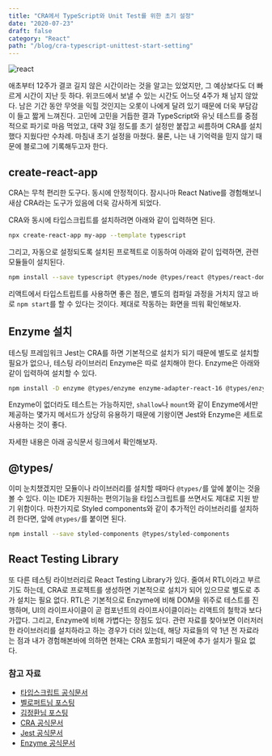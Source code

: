 ```yaml
---
title: "CRA에서 TypeScript와 Unit Test를 위한 초기 설정"
date: "2020-07-23"
draft: false
category: "React"
path: "/blog/cra-typescript-unittest-start-setting"
---
```


![react](https://jeonghwan-kim.github.io/assets/imgs/2018/07/16/react-logo.png)

애초부터 12주가 결코 길지 않은 시간이라는 것을 알고는 있었지만, 그 예상보다도 더 빠르게 시간이 지난 듯 하다.
위코드에서 보낼 수 있는 시간도 어느덧 4주가 채 남지 않았다. 남은 기간 동안 무엇을 익힐 것인지는 오롯이 나에게 달려 있기 때문에 더욱 부담감이 들고 짧게 느껴진다.
고민에 고민을 거듭한 결과 TypeScript와 유닛 테스트를 중점적으로 파기로 마음 먹었고, 대략 3일 정도를 초기 설정만 붙잡고 씨름하며 CRA를 설치했다 지웠다만 수차례. 마침내 초기 설정을 마쳤다.
물론, 나는 내 기억력을 믿지 않기 때문에 블로그에 기록해두고자 한다.

## create-react-app
CRA는 무척 편리한 도구다. 동시에 안정적이다. 잠시나마 React Native를 경험해보니 새삼 CRA라는 도구가 있음에 더욱 감사하게 되었다.

CRA와 동시에 타입스크립트를 설치하려면 아래와 같이 입력하면 된다.

```bash
npx create-react-app my-app --template typescript
```

그리고, 자동으로 설정되도록 설치된 프로젝트로 이동하여 아래와 같이 입력하면, 관련 모듈들이 설치된다.

```bash
npm install --save typescript @types/node @types/react @types/react-dom @types/jest
```

리액트에서 타입스트립트를 사용하면 좋은 점은, 별도의 컴파일 과정을 거치지 않고 바로 `npm start`를 할 수 있다는 것이다.
제대로 작동하는 화면을 띄워 확인해보자.

## Enzyme 설치
테스팅 프레임워크 Jest는 CRA를 하면 기본적으로 설치가 되기 때문에 별도로 설치할 필요가 없으나, 테스팅 라이브러리 Enzyme은 따로 설치해야 한다.
Enzyme은 아래와 같이 입력하여 설치할 수 있다.

```bash
npm install -D enzyme @types/enzyme enzyme-adapter-react-16 @types/enzyme-adapter-react-16 react-addons-test-utils
```

Enzyme이 없더라도 테스트는 가능하지만, `shallow`나 `mount`와 같이 Enzyme에서만 제공하는 몇가지 메서드가 상당히 유용하기 때문에 기왕이면 Jest와 Enzyme은 세트로 사용하는 것이 좋다.

자세한 내용은 아래 공식문서 링크에서 확인해보자.

## @types/
이미 눈치챘겠지만 모듈이나 라이브러리를 설치할 때마다 `@types/`를 앞에 붙이는 것을 볼 수 있다. 이는 IDE가 지원하는 편의기능을 타입스크립트를 쓰면서도 제대로 지원 받기 위함이다.
마찬가지로 Styled components와 같이 추가적인 라이브러리를 설치하려 한다면, 앞에 `@types/`를 붙이면 된다.

```bash
npm install --save styled-components @types/styled-components
```

## React Testing Library
또 다른 테스팅 라이브러리로 React Testing Library가 있다. 줄여서 RTL이라고 부르기도 하는데, CRA로 프로젝트를 생성하면 기본적으로 설치가 되어 있으므로 별도로 추가 설치는 필요 없다.
RTL은 기본적으로 Enzyme에 비해 DOM을 위주로 테스트를 진행하며, UI의 라이프사이클이 곧 컴포넌트의 라이프사이클이라는 리액트의 철학과 보다 가깝다. 그리고, Enzyme에 비해 가볍다는 장점도 있다.
관련 자료를 찾아보면 이러저러한 라이브러리를 설치하라고 하는 경우가 더러 있는데, 해당 자료들의 약 1년 전 자료라는 점과 내가 경험해본바에 의하면 현재는 CRA 포함되기 때문에 추가 설치가 필요 없다.

### 참고 자료
- [타입스크립트 공식문서](https://www.typescriptlang.org/docs/handbook/react.html)
- [벨로퍼트님 포스팅](https://velog.io/@velopert/series/react-testing)
- [김정환님 포스팅](http://jeonghwan-kim.github.io/dev/2019/06/25/react-ts.html)
- [CRA 공식문서](https://create-react-app.dev/docs/adding-typescript/)
- [Jest 공식문서](https://jestjs.io/en/)
- [Enzyme 공식문서](https://enzymejs.github.io/enzyme/)